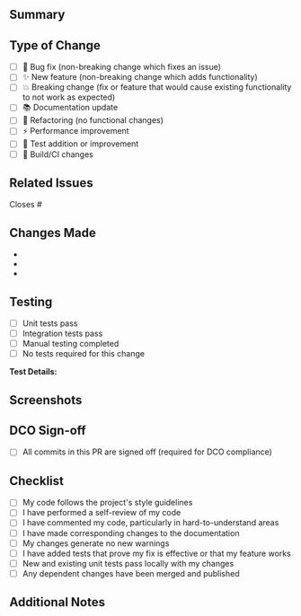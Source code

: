 ## Summary

<!-- Provide a brief description of the changes in this PR -->

## Type of Change

<!-- Mark the relevant option with an "x" -->

- [ ] 🐛 Bug fix (non-breaking change which fixes an issue)
- [ ] ✨ New feature (non-breaking change which adds functionality)
- [ ] 💥 Breaking change (fix or feature that would cause existing functionality to not work as expected)
- [ ] 📚 Documentation update
- [ ] 🔧 Refactoring (no functional changes)
- [ ] ⚡ Performance improvement
- [ ] 🧪 Test addition or improvement
- [ ] 🔨 Build/CI changes

## Related Issues

<!-- Link to related issues using "Closes #123" or "Fixes #123"
or "Partial #123" for partial implementation or fixes. -->

Closes #

## Changes Made

<!-- Describe the changes in detail -->

-
-
-

## Testing

<!-- Describe how you tested these changes -->

- [ ] Unit tests pass
- [ ] Integration tests pass
- [ ] Manual testing completed
- [ ] No tests required for this change

**Test Details:**
<!-- Describe your testing approach -->

## Screenshots

<!-- If applicable, add screenshots to help explain your changes -->

## DCO Sign-off

- [ ] All commits in this PR are signed off (required for DCO compliance)

## Checklist

- [ ] My code follows the project's style guidelines
- [ ] I have performed a self-review of my code
- [ ] I have commented my code, particularly in hard-to-understand areas
- [ ] I have made corresponding changes to the documentation
- [ ] My changes generate no new warnings
- [ ] I have added tests that prove my fix is effective or that my feature works
- [ ] New and existing unit tests pass locally with my changes
- [ ] Any dependent changes have been merged and published

## Additional Notes

<!-- Any additional information that reviewers should know -->
